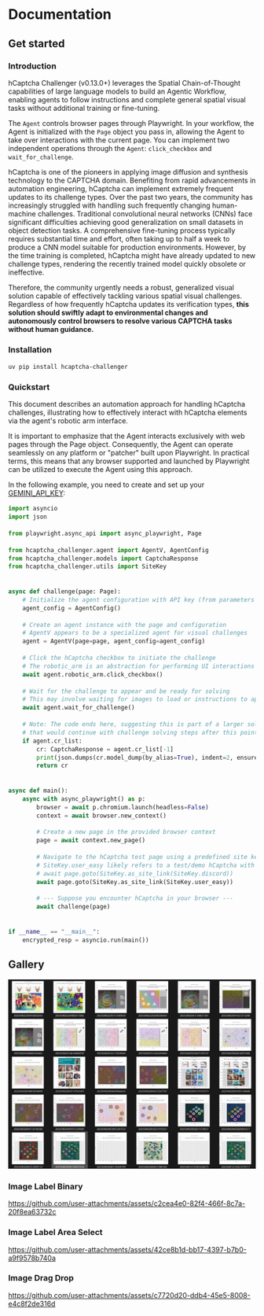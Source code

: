 # Documentation

## Get started

### Introduction

hCaptcha Challenger (v0.13.0+) leverages the Spatial Chain-of-Thought capabilities of large language models to build an Agentic Workflow, enabling agents to follow instructions and complete general spatial visual tasks without additional training or fine-tuning.

The `Agent` controls browser pages through Playwright. In your workflow, the Agent is initialized with the `Page` object you pass in, allowing the Agent to take over interactions with the current page. You can implement two independent operations through the `Agent`: `click_checkbox` and `wait_for_challenge`.

hCaptcha is one of the pioneers in applying image diffusion and synthesis technology to the CAPTCHA domain. Benefiting from rapid advancements in automation engineering, hCaptcha can implement extremely frequent updates to its challenge types. Over the past two years, the community has increasingly struggled with handling such frequently changing human-machine challenges. Traditional convolutional neural networks (CNNs) face significant difficulties achieving good generalization on small datasets in object detection tasks. A comprehensive fine-tuning process typically requires substantial time and effort, often taking up to half a week to produce a CNN model suitable for production environments. However, by the time training is completed, hCaptcha might have already updated to new challenge types, rendering the recently trained model quickly obsolete or ineffective.

Therefore, the community urgently needs a robust, generalized visual solution capable of effectively tackling various spatial visual challenges. Regardless of how frequently hCaptcha updates its verification types, **this solution should swiftly adapt to environmental changes and autonomously control browsers to resolve various CAPTCHA tasks without human guidance.**

### Installation

```bash
uv pip install hcaptcha-challenger
```

### Quickstart

This document describes an automation approach for handling hCaptcha challenges, illustrating how to effectively interact with hCaptcha elements via the agent's robotic arm interface.

It is important to emphasize that the Agent interacts exclusively with web pages through the Page object. Consequently, the Agent can operate seamlessly on any platform or "patcher" built upon Playwright. In practical terms, this means that any browser supported and launched by Playwright can be utilized to execute the Agent using this approach.

In the following example, you need to create and set up your [GEMINI_API_KEY](https://aistudio.google.com/apikey):

```python
import asyncio
import json

from playwright.async_api import async_playwright, Page

from hcaptcha_challenger.agent import AgentV, AgentConfig
from hcaptcha_challenger.models import CaptchaResponse
from hcaptcha_challenger.utils import SiteKey


async def challenge(page: Page):
    # Initialize the agent configuration with API key (from parameters or environment)
    agent_config = AgentConfig()

    # Create an agent instance with the page and configuration
    # AgentV appears to be a specialized agent for visual challenges
    agent = AgentV(page=page, agent_config=agent_config)

    # Click the hCaptcha checkbox to initiate the challenge
    # The robotic_arm is an abstraction for performing UI interactions
    await agent.robotic_arm.click_checkbox()

    # Wait for the challenge to appear and be ready for solving
    # This may involve waiting for images to load or instructions to appear
    await agent.wait_for_challenge()

    # Note: The code ends here, suggesting this is part of a larger solution
    # that would continue with challenge solving steps after this point
    if agent.cr_list:
        cr: CaptchaResponse = agent.cr_list[-1]
        print(json.dumps(cr.model_dump(by_alias=True), indent=2, ensure_ascii=False))
        return cr


async def main():
    async with async_playwright() as p:
        browser = await p.chromium.launch(headless=False)
        context = await browser.new_context()

        # Create a new page in the provided browser context
        page = await context.new_page()

        # Navigate to the hCaptcha test page using a predefined site key
        # SiteKey.user_easy likely refers to a test/demo hCaptcha with lower difficulty
        # await page.goto(SiteKey.as_site_link(SiteKey.discord))
        await page.goto(SiteKey.as_site_link(SiteKey.user_easy))

        # --- Suppose you encounter hCaptcha in your browser ---
        await challenge(page)


if __name__ == "__main__":
    encrypted_resp = asyncio.run(main())

```

## Gallery

![image-20250402235820929](assets/image-20250402235820929.png)

### Image Label Binary

https://github.com/user-attachments/assets/c2cea4e0-82f4-466f-8c7a-20f8ea63732c

### Image Label Area Select

https://github.com/user-attachments/assets/42ce8b1d-bb17-4397-b7b0-a9f9578b740a

### Image Drag Drop

https://github.com/user-attachments/assets/c7720d20-ddb4-45e5-8008-e4c8f2de316d